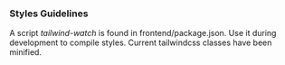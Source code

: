 ### Styles Guidelines
A script _tailwind-watch_ is found in frontend/package.json. Use it during development to compile styles.
Current tailwindcss classes have been minified.
